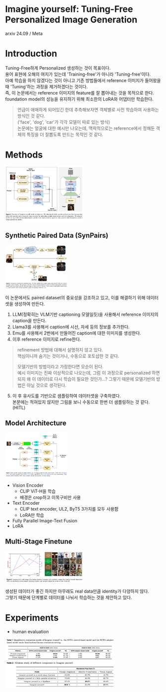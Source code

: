Imagine yourself: Tuning-Free Personalized Image Generation
==
arxiv 24.09 / Meta

# Introduction
Tuning-Free하게 Personalized 생성하는 것이 목표이다.  
용어 표현에 오해의 여지가 있는데 'Training-free'가 아니라 'Tuning-free'이다.  
아예 학습을 하지 않겠다는 것이 아니고 기존 방법들에서 reference 이미지가 들어왔을때 'Tuning'하는 과정을 제거하겠다는 것이다.  
즉, 이 논문에서는 reference 이미지의 feature를 잘 뽑아내는 것을 목적으로 한다.  
foundation model의 성능을 유지하기 위해 최소한의 LoRA와 어댑터만 학습한다.
> 언급이 애매하게 되어있긴 한데 추측해보자면 객체별로 사전 학습하여 사용하는 방식인 것 같다.  
> ('face', 'dog', 'car'가 각각 모델이 따로 있는 방식)  
> 논문에는 얼굴에 대한 예시만 나오는데, 맥락적으로는 reference에서 정해둔 객체의 특징을 더 잘뽑도록 만드는 목적인 것 같다.

# Methods
<img alt="img.png" src="img.png" width="50%"/>

## Synthetic Paired Data (SynPairs)
<img alt="img_1.png" src="img_1.png" width="40%"/>

이 논문에서도 paired dataset의 중요성을 강조하고 있고, 이를 해결하기 위해 데이터셋을 생성하여 만든다.  
1. LLM(정확히는 VLM기반 captioning 모델일듯)을 사용해서 reference 이미지의 caption을 만든다.  
2. Llama3를 사용해서 caption에 시선, 자세 등의 정보를 추가한다.  
3. Emu를 사용해서 2번에서 만들어진 caption에 대한 이미지를 생성한다.
4. 이후 reference 이미지로 refine한다.
> refinement 방법에 대해서 설명하지 않고 있다.  
> 핵심이니까 숨기는 것이거나, 수동으로 포토샵한 것 같다.  
> 
> 모델기반의 방법이라고 가정한다면 모순이 된다.  
> 예시 이미지는 진짜 이상적으로 나오는데, 그럼 이 과정으로 personalized 하면 되지 왜 이 데이터로 다시 학습이 필요한 것인가...?
> 그렇기 때문에 모델기반의 방법은 아닐 것으로 생각된다.
5. 이 후 유사도를 기반으로 샘플링하여 데이터셋을 구축하였다.  
    본문에는 적혀있지 않지만 그림을 보니 수동으로 한번 더 샘플링하는 것 같다. (HITL)

## Model Architecture
<img alt="img_2.png" src="img_2.png" width="40%"/>

* Vision Encoder
  * CLIP ViT-H을 학습
  * 배경은 crop하고 이목구비만 사용
* Text Encoder
  * CLIP text encoder, UL2, ByT5 3가지를 모두 사용함
  * LoRA만 학습
* Fully Parallel Image-Text Fusion
* LoRA
  
## Multi-Stage Finetune
<img alt="img_3.png" src="img_3.png" width="50%"/>

생성된 데이터가 좋긴 하지만 아무래도 real data만큼 identity가 다양하지 않다.  
그렇기 때문에 단계별로 데이터를 나눠서 학습하는 것을 제안하고 있다.  
                
# Experiments
* human evaluation  
<img alt="img_5.png" src="img_5.png" width="70%"/>
<img alt="img_4.png" src="img_4.png" width="70%"/>
